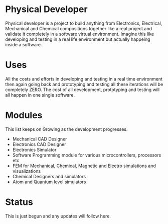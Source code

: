 # Physical Developer
Physical developer is a project to build anything from Electronics, Electrical, Mechanical and Chemical compositions together like a real project and validate it completely in a software virtual environment. 
Imagine this like developing and testing in a real life environment but actually happeing inside a software. 

# Uses
All the costs and efforts in developing and testing in a real time environment then again going back and prototyping and testing all these iterations will be completely ZERO.
The cost of all development, prototyping and testing will all happen in  one single software.

# Modules
This list keeps on Growing as the development progresses.
- Mechanical CAD Designer
- Electronics CAD Designer
- Electronics Simulator
- Software Programming module for various microcontrollers, processors etc
- FEM for Mechanical, Chemical, Magnetic and Electro simulations and visualizations
- Chemical Designers and simulators
- Atom and Quantum level simulators


# Status
This is just begun and any updates will follow here.

